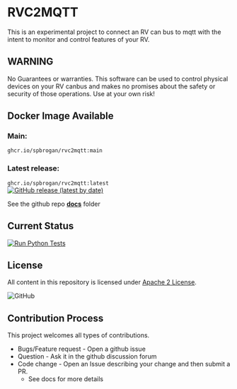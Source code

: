 # RVC2MQTT

This is an experimental project to connect an RV can bus to mqtt with the intent
to monitor and control features of your RV.

## WARNING

No Guarantees or warranties. This software can be used to control physical devices on your RV canbus and makes no promises about the safety or security of those operations.  Use at your own risk!

## Docker Image Available

### Main: 
`ghcr.io/spbrogan/rvc2mqtt:main`

### Latest release:
`ghcr.io/spbrogan/rvc2mqtt:latest`  
[![GitHub release (latest by date)](https://img.shields.io/github/v/release/spbrogan/rvc2mqtt?style=for-the-badge)](https://github.com/spbrogan/rvc2mqtt/pkgs/container/rvc2mqtt/14902423?tag=latest)


See the github repo [__docs__](docs/overview.md) folder

## Current Status

 [![Run Python Tests](https://github.com/spbrogan/rvc2mqtt/actions/workflows/ci.yml/badge.svg?branch=main)](https://github.com/spbrogan/rvc2mqtt/actions/workflows/ci.yml)

## License

All content in this repository is licensed under [Apache 2 License](LICENSE).

![GitHub](https://img.shields.io/github/license/spbrogan/rvc2mqtt?style=for-the-badge)

## Contribution Process

This project welcomes all types of contributions. 
- Bugs/Feature request - Open a github issue
- Question - Ask it in the github discussion forum
- Code change - Open an Issue describing your change and then submit a PR.
  - See docs for more details

